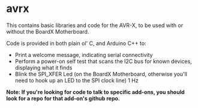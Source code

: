 avrx
====

This contains basic libraries and code for the AVR-X, to be used with or without the BoardX Motherboard.

Code is provided in both plain ol' C, and Arduino C++ to:

* Print a welcome message, indicating serial connectivity
* Perform a power-on self test that scans the I2C bus for known devices, displaying what it finds
* Blink the SPI_XFER Led (on the BoardX Motherboard, otherwise you'll need to hook up an LED to the SPI clock line) 1 Hz

**Note: If you're looking for code to talk to specific add-ons, you should look for a repo for that add-on's github repo.** 
